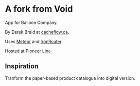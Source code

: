 # A fork from Void

App for Balloon Company.  

By Derek Braid at [cacheflow.ca](http://cacheflow.ca).

Uses [Meteor](http://meteor.com) and [IronRouter](https://github.com/EventedMind/iron-router).

Hosted at [Pioneer Line](http://pioneerline.com) 

## Inspiration

Tranform the paper-based product catalogue into digital version.